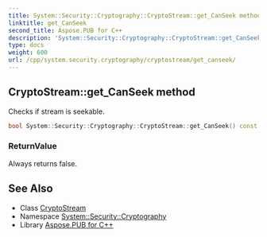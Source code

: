 ```yaml
---
title: System::Security::Cryptography::CryptoStream::get_CanSeek method
linktitle: get_CanSeek
second_title: Aspose.PUB for C++
description: 'System::Security::Cryptography::CryptoStream::get_CanSeek method. Checks if stream is seekable in C++.'
type: docs
weight: 600
url: /cpp/system.security.cryptography/cryptostream/get_canseek/
---
```

## CryptoStream::get_CanSeek method


Checks if stream is seekable.

```cpp
bool System::Security::Cryptography::CryptoStream::get_CanSeek() const override
```


### ReturnValue

Always returns false.

## See Also

* Class [CryptoStream](../)
* Namespace [System::Security::Cryptography](../../)
* Library [Aspose.PUB for C++](../../../)
